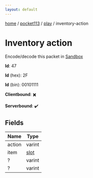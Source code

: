 ```yaml
---
layout: default
---
```


[home](/)  /  [pocket113](/protocol/pocket113)  /  [play](/protocol/pocket113/play)  /  inventory-action

# Inventory action

Encode/decode this packet in [Sandbox](../../../sandbox/pocket113#Play.InventoryAction)

**Id**: 47

**Id** (hex): 2F

**Id** (bin): 00101111

**Clientbound**: ✖️

**Serverbound**: ✔️

## Fields

Name | Type
---|---
action | varint
item | [slot](/protocol/pocket113/types/slot)
? | varint
? | varint
